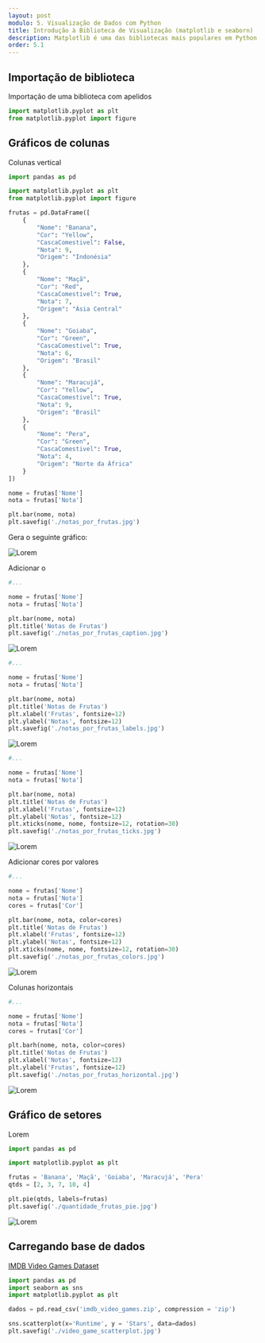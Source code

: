 ```yaml
---
layout: post
modulo: 5. Visualização de Dados com Python
title: Introdução à Biblioteca de Visualização (matplotlib e seaborn)
description: Matplotlib é uma das bibliotecas mais populares em Python para criação de gráficos e visualizações de dados. Ela fornece uma ampla variedade de recursos para criar gráficos estáticos, interativos e personalizáveis, o que a torna uma ferramenta essencial para qualquer pessoa que trabalhe com análise de dados, cientistas de dados, pesquisadores, engenheiros e profissionais de visualização de dados
order: 5.1
---
```


## Importação de biblioteca

Importação de uma biblioteca com apelidos

```python
import matplotlib.pyplot as plt
from matplotlib.pyplot import figure
```

## Gráficos de colunas

Colunas vertical

```python
import pandas as pd

import matplotlib.pyplot as plt
from matplotlib.pyplot import figure

frutas = pd.DataFrame([
    {
        "Nome": "Banana",
        "Cor": "Yellow",
        "CascaComestivel": False,
        "Nota": 9,
        "Origem": "Indonésia"
    },
    {
        "Nome": "Maçã",
        "Cor": "Red",
        "CascaComestivel": True,
        "Nota": 7,
        "Origem": "Ásia Central"
    },
    {
        "Nome": "Goiaba",
        "Cor": "Green",
        "CascaComestivel": True,
        "Nota": 6,
        "Origem": "Brasil"
    },
    {
        "Nome": "Maracujá",
        "Cor": "Yellow",
        "CascaComestivel": True,
        "Nota": 9,
        "Origem": "Brasil"
    },
    {
        "Nome": "Pera",
        "Cor": "Green",
        "CascaComestivel": True,
        "Nota": 4,
        "Origem": "Norte da África"
    }
])

nome = frutas['Nome']
nota = frutas['Nota']

plt.bar(nome, nota)
plt.savefig('./notas_por_frutas.jpg')
```

Gera o seguinte gráfico:

![Lorem](/assets/figs/notas_por_frutas.jpg)

Adicionar o

```python
#...

nome = frutas['Nome']
nota = frutas['Nota']

plt.bar(nome, nota)
plt.title('Notas de Frutas')
plt.savefig('./notas_por_frutas_caption.jpg')
```

![Lorem](/assets/figs/notas_por_frutas_caption.jpg)

```python
#...

nome = frutas['Nome']
nota = frutas['Nota']

plt.bar(nome, nota)
plt.title('Notas de Frutas')
plt.xlabel('Frutas', fontsize=12)
plt.ylabel('Notas', fontsize=12)
plt.savefig('./notas_por_frutas_labels.jpg')
```

![Lorem](/assets/figs/notas_por_frutas_labels.jpg)

```python
#...

nome = frutas['Nome']
nota = frutas['Nota']

plt.bar(nome, nota)
plt.title('Notas de Frutas')
plt.xlabel('Frutas', fontsize=12)
plt.ylabel('Notas', fontsize=12)
plt.xticks(nome, nome, fontsize=12, rotation=30)
plt.savefig('./notas_por_frutas_ticks.jpg')
```

![Lorem](/assets/figs/notas_por_frutas_ticks.jpg)

Adicionar cores por valores

```python
#...

nome = frutas['Nome']
nota = frutas['Nota']
cores = frutas['Cor']

plt.bar(nome, nota, color=cores)
plt.title('Notas de Frutas')
plt.xlabel('Frutas', fontsize=12)
plt.ylabel('Notas', fontsize=12)
plt.xticks(nome, nome, fontsize=12, rotation=30)
plt.savefig('./notas_por_frutas_colors.jpg')
```

![Lorem](/assets/figs/notas_por_frutas_colors.jpg)

Colunas horizontais

```python
#...

nome = frutas['Nome']
nota = frutas['Nota']
cores = frutas['Cor']

plt.barh(nome, nota, color=cores)
plt.title('Notas de Frutas')
plt.xlabel('Notas', fontsize=12)
plt.ylabel('Frutas', fontsize=12)
plt.savefig('./notas_por_frutas_horizontal.jpg')
```

![Lorem](/assets/figs/notas_por_frutas_horizontal.jpg)

## Gráfico de setores

Lorem

```python
import pandas as pd

import matplotlib.pyplot as plt

frutas = 'Banana', 'Maçã', 'Goiaba', 'Maracujá', 'Pera'
qtds = [2, 3, 7, 10, 4]

plt.pie(qtds, labels=frutas)
plt.savefig('./quantidade_frutas_pie.jpg')
```

![Lorem](/assets/figs/quantidade_frutas_pie.jpg)

## Carregando base de dados

[IMDB Video Games Dataset](https://www.kaggle.com/datasets/lorentzyeung/imdb-video-games-dataset)


```python
import pandas as pd
import seaborn as sns
import matplotlib.pyplot as plt

dados = pd.read_csv('imdb_video_games.zip', compression = 'zip')

sns.scatterplot(x='Runtime', y = 'Stars', data=dados)
plt.savefig('./video_game_scatterplot.jpg')
```